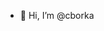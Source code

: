 - 👋 Hi, I’m @cborka


<!---
cborka/cborka is a ✨ special ✨ repository because its `README.md` (this file) appears on your GitHub profile.
You can click the Preview link to take a look at your changes.
--->

